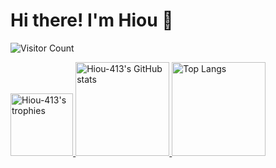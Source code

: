 # Hi there! I'm Hiou 👋   

![Visitor Count](https://count.getloli.com/get/@:Sato0o0o)

<p align="left">
  <a href="https://github.com/ryo-ma/github-profile-trophy">
    <img height="100.2em" alt="Hiou-413's trophies" src="https://github-profile-trophy.vercel.app/?username=Sato0o0o&rank=SSS,SS,S,AAA,AA,A,B,C,SECRET&column=10&theme=gruvbox&no-frame=true" />
  </a>
  <a href="https://github.com/anuraghazra/github-readme-stats">
    <img height="150.2em" alt="Hiou-413's GitHub stats" src="https://github-readme-stats.vercel.app/api/?username=Sato0o0o&theme=tokyonight&show_icons=true" />
  </a>
  <a href="https://github.com/anuraghazra/github-readme-stats">
    <img height="150.2em" alt="Top Langs" src="https://github-readme-stats.vercel.app/api/top-langs/?username=Sato0o0o&layout=compact&theme=tokyonight" />
  </a>
</p>
